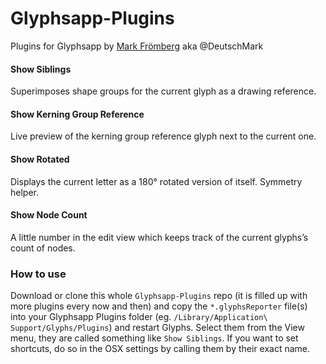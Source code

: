 # Glyphsapp-Plugins
Plugins for Glyphsapp by [Mark Frömberg](http://www.markfromberg.com/) aka @DeutschMark

#### Show Siblings
Superimposes shape groups for the current glyph as a drawing reference.

#### Show Kerning Group Reference
Live preview of the kerning group reference glyph next to the current one.

#### Show Rotated
Displays the current letter as a 180° rotated version of itself. Symmetry helper.

#### Show Node Count
A little number in the edit view which keeps track of the current glyphs’s count of nodes.

### How to use

Download or clone this whole `Glyphsapp-Plugins` repo (it is filled up with more plugins every now and then) and copy the `*.glyphsReporter` file(s) into your Glyphsapp Plugins folder (eg. `/Library/Application\ Support/Glyphs/Plugins`) and restart Glyphs. Select them from the View menu, they are called something like `Show Siblings`. If you want to set shortcuts, do so in the OSX settings by calling them by their exact name.

